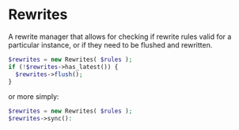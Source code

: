 # Rewrites

A rewrite manager that allows for checking if rewrite rules valid for a particular instance, or if they need to be flushed and rewritten. 

```php
$rewrites = new Rewrites( $rules );
if (!$rewrites->has_latest()) {
  $rewrites->flush();
}
```

or more simply:

```php
$rewrites = new Rewrites( $rules );
$rewrites->sync():
```